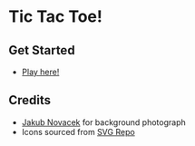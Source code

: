 # Tic Tac Toe!

## Get Started
* [Play here!](https://ttt-weekend-rachelkinzel.netlify.app/)

## Credits
* [Jakub Novacek](https://www.instagram.com/jakubnovacek2022/) for background photograph
* Icons sourced from [SVG Repo](https://www.svgrepo.com/)
